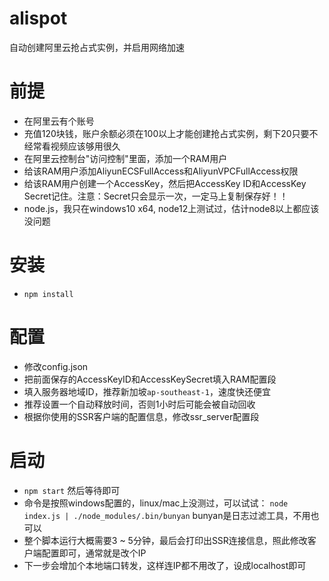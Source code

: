 # alispot
自动创建阿里云抢占式实例，并启用网络加速

# 前提
* 在阿里云有个账号
* 充值120块钱，账户余额必须在100以上才能创建抢占式实例，剩下20只要不经常看视频应该够用很久
* 在阿里云控制台"访问控制"里面，添加一个RAM用户
* 给该RAM用户添加AliyunECSFullAccess和AliyunVPCFullAccess权限
* 给该RAM用户创建一个AccessKey，然后把AccessKey ID和AccessKey Secret记住。注意：Secret只会显示一次，一定马上复制保存好！！
* node.js，我只在windows10 x64, node12上测试过，估计node8以上都应该没问题

# 安装
* `npm install`

# 配置
* 修改config.json
* 把前面保存的AccessKeyID和AccessKeySecret填入RAM配置段
* 填入服务器地域ID，推荐新加坡`ap-southeast-1`，速度快还便宜
* 推荐设置一个自动释放时间，否则1小时后可能会被自动回收
* 根据你使用的SSR客户端的配置信息，修改ssr_server配置段

# 启动
* `npm start` 然后等待即可
* 命令是按照windows配置的，linux/mac上没测过，可以试试：
  `node index.js | ./node_modules/.bin/bunyan`
   bunyan是日志过滤工具，不用也可以
* 整个脚本运行大概需要3 ~ 5分钟，最后会打印出SSR连接信息，照此修改客户端配置即可，通常就是改个IP
* 下一步会增加个本地端口转发，这样连IP都不用改了，设成localhost即可



